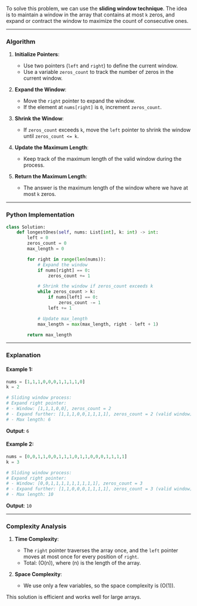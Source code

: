 To solve this problem, we can use the **sliding window technique**. The idea is to maintain a window in the array that contains at most `k` zeros, and expand or contract the window to maximize the count of consecutive ones.

---

### **Algorithm**

1. **Initialize Pointers**:
   - Use two pointers (`left` and `right`) to define the current window.
   - Use a variable `zeros_count` to track the number of zeros in the current window.

2. **Expand the Window**:
   - Move the `right` pointer to expand the window.
   - If the element at `nums[right]` is `0`, increment `zeros_count`.

3. **Shrink the Window**:
   - If `zeros_count` exceeds `k`, move the `left` pointer to shrink the window until `zeros_count <= k`.

4. **Update the Maximum Length**:
   - Keep track of the maximum length of the valid window during the process.

5. **Return the Maximum Length**:
   - The answer is the maximum length of the window where we have at most `k` zeros.

---

### **Python Implementation**

```python
class Solution:
    def longestOnes(self, nums: List[int], k: int) -> int:
        left = 0
        zeros_count = 0
        max_length = 0

        for right in range(len(nums)):
            # Expand the window
            if nums[right] == 0:
                zeros_count += 1

            # Shrink the window if zeros_count exceeds k
            while zeros_count > k:
                if nums[left] == 0:
                    zeros_count -= 1
                left += 1

            # Update max_length
            max_length = max(max_length, right - left + 1)

        return max_length
```

---

### **Explanation**

#### Example 1:
```python
nums = [1,1,1,0,0,0,1,1,1,1,0]
k = 2

# Sliding window process:
# Expand right pointer:
# - Window: [1,1,1,0,0], zeros_count = 2
# - Expand further: [1,1,1,0,0,1,1,1,1], zeros_count = 2 (valid window)
# - Max length: 6
```
**Output**: `6`

#### Example 2:
```python
nums = [0,0,1,1,0,0,1,1,1,0,1,1,0,0,0,1,1,1,1]
k = 3

# Sliding window process:
# Expand right pointer:
# - Window: [0,0,1,1,1,1,1,1,1,1,1], zeros_count = 3
# - Expand further: [1,1,0,0,0,1,1,1,1], zeros_count = 3 (valid window)
# - Max length: 10
```
**Output**: `10`

---

### **Complexity Analysis**

1. **Time Complexity**:
   - The `right` pointer traverses the array once, and the `left` pointer moves at most once for every position of `right`.
   - Total: \(O(n)\), where \(n\) is the length of the array.

2. **Space Complexity**:
   - We use only a few variables, so the space complexity is \(O(1)\).

This solution is efficient and works well for large arrays.
